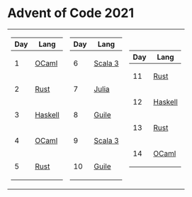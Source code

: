 # Advent of Code 2021

<table>
<tr><td>

| Day | Lang    |
| --- | ------- |
|   1 | <p><a href="https://ocaml.org/">OCaml</a></p> | 
|   2 | <p><a href="https://www.rust-lang.org/">Rust</a></p> | 
|   3 | <p><a href="https://www.haskell.org/">Haskell</a></p> |
|   4 | <p><a href="https://ocaml.org/">OCaml</a></p> | 
|   5 | <p><a href="https://www.rust-lang.org/">Rust</a></p> | 

</td><td>

| Day | Lang    |
| --- | ------- |
|   6 | <p><a href="https://www.scala-lang.org/">Scala 3</a></p> | 
|   7 | <p><a href="https://julialang.org/">Julia</a></p> | 
|   8 | <p><a href="https://www.gnu.org/software/guile/">Guile</a></p> | 
|   9 | <p><a href="https://www.scala-lang.org/">Scala 3</a></p> | 
|  10 | <p><a href="https://www.gnu.org/software/guile/">Guile</a></p> | 

</td><td>

| Day | Lang    |
| --- | ------- |
|  11 | <p><a href="https://www.rust-lang.org/">Rust</a></p> | 
|  12 | <p><a href="https://www.haskell.org/">Haskell</a></p> |
|  13 | <p><a href="https://www.rust-lang.org/">Rust</a></p> | 
|  14 | <p><a href="https://ocaml.org/">OCaml</a></p> | 

</td></tr>
</table>
